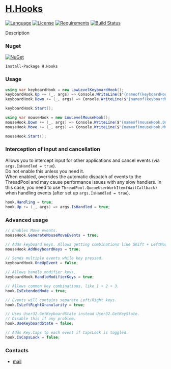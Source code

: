# [H.Hooks](https://github.com/HavenDV/H.Hooks/) 

[![Language](https://img.shields.io/badge/language-C%23-blue.svg?style=flat-square)](https://github.com/HavenDV/H.Hooks/search?l=C%23&o=desc&s=&type=Code) 
[![License](https://img.shields.io/github/license/HavenDV/H.Hooks.svg?label=License&maxAge=86400)](LICENSE.md) 
[![Requirements](https://img.shields.io/badge/Requirements-.NET%20Standard%202.0-blue.svg)](https://github.com/dotnet/standard/blob/master/docs/versions/netstandard2.0.md)
[![Build Status](https://github.com/HavenDV/H.Hooks/workflows/.NET/badge.svg?branch=master)](https://github.com/HavenDV/H.Hooks/actions?query=workflow%3A%22.NET%22)

Description

### Nuget

[![NuGet](https://img.shields.io/nuget/dt/H.Hooks.svg?style=flat-square&label=H.Hooks)](https://www.nuget.org/packages/H.Hooks/)

```
Install-Package H.Hooks
```

### Usage

```cs
using var keyboardHook = new LowLevelKeyboardHook();
keyboardHook.Up += (_, args) => Console.WriteLine($"{nameof(keyboardHook.Up)}: {args}");
keyboardHook.Down += (_, args) => Console.WriteLine($"{nameof(keyboardHook.Down)}: {args}");

keyboardHook.Start();

using var mouseHook = new LowLevelMouseHook();
mouseHook.Down += (_, args) => Console.WriteLine($"{nameof(mouseHook.Down)}: {args}");
mouseHook.Move += (_, args) => Console.WriteLine($"{nameof(mouseHook.Move)}: {args}");

mouseHook.Start();
```

### Interception of input and cancellation
Allows you to intercept input for other applications and cancel events (via `args.IsHandled = true`).  
Do not enable this unless you need it.  
When enabled, overrides the automatic dispatch of events to the ThreadPool
and may cause performance issues with any slow handlers. In this case,
you need to use `ThreadPool.QueueUserWorkItem(WaitCallback)`
when handling events (after set up `args.IsHandled = true`).

```cs
hook.Handling = true;
hook.Up += (_, args) => args.IsHandled = true;
```

### Advanced usage
```cs
// Enables Move events.
mouseHook.GenerateMouseMoveEvents = true;

// Adds keyboard keys. Allows getting combinations like Shift + LeftMouse.
mouseHook.AddKeyboardKeys = true;

// Sends multiple events while key pressed.
keyboardHook.OneUpEvent = false;

// Allows handle modifier keys.
keyboardHook.HandleModifierKeys = true;

// Allows common key combinations, like 1 + 2 + 3.
hook.IsExtendedMode = true;

// Events will contains separate Left/Right keys.
hook.IsLeftRightGranularity = true;

// Uses User32.GetKeyboardState instead User32.GetKeyState.
// Disable this if any problem.
hook.UseKeyboardState = false;

// Adds Key.Caps to each event if CapsLock is toggled.
hook.IsCapsLock = false;
```

### Contacts
* [mail](mailto:havendv@gmail.com)
